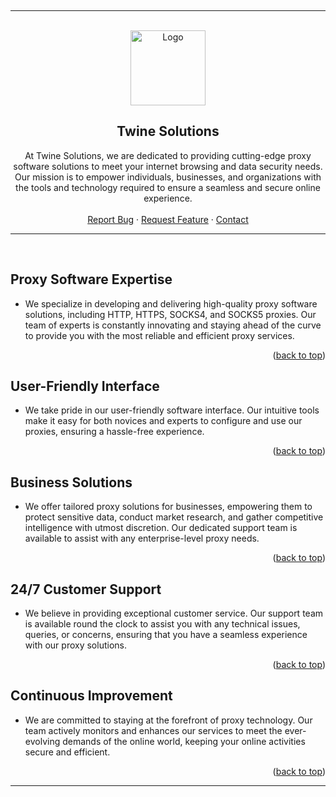 <a name="readme-top"></a>
<br>

---------------------------------------

<br/>
<div align="center">
  <a href="https://github.com/twine-solutions/.github">
    <img src="https://i.imgur.com/P8blwyh.png" alt="Logo" width="120" height="120">
  </a>
  
  <h2 align="center">Twine Solutions</h3>

  <p align="center">
    At Twine Solutions, we are dedicated to providing cutting-edge proxy software solutions to meet your internet browsing and data security needs. Our mission is to empower individuals, businesses, and organizations with the tools and technology required to ensure a seamless and secure online experience.
    <br />
    <br />
    <a href="https://github.com/twine-solutions/.github/issues">Report Bug</a>
    ·
    <a href="https://github.com/twine-solutions/.github/issues">Request Feature</a>
        ·
    <a href="https://explosives.t.me">Contact</a>
  </p>
</div>

---------------------------------------

<br>

## Proxy Software Expertise
- We specialize in developing and delivering high-quality proxy software solutions, including HTTP, HTTPS, SOCKS4, and SOCKS5 proxies. Our team of experts is constantly innovating and staying ahead of the curve to provide you with the most reliable and efficient proxy services.
<p align="right">(<a href="#readme-top">back to top</a>)</p>

## User-Friendly Interface
- We take pride in our user-friendly software interface. Our intuitive tools make it easy for both novices and experts to configure and use our proxies, ensuring a hassle-free experience.
<p align="right">(<a href="#readme-top">back to top</a>)</p>

## Business Solutions
- We offer tailored proxy solutions for businesses, empowering them to protect sensitive data, conduct market research, and gather competitive intelligence with utmost discretion. Our dedicated support team is available to assist with any enterprise-level proxy needs.
<p align="right">(<a href="#readme-top">back to top</a>)</p>

## 24/7 Customer Support
- We believe in providing exceptional customer service. Our support team is available round the clock to assist you with any technical issues, queries, or concerns, ensuring that you have a seamless experience with our proxy solutions.
<p align="right">(<a href="#readme-top">back to top</a>)</p>

## Continuous Improvement
- We are committed to staying at the forefront of proxy technology. Our team actively monitors and enhances our services to meet the ever-evolving demands of the online world, keeping your online activities secure and efficient.
<p align="right">(<a href="#readme-top">back to top</a>)</p>

---------------------------------------

<br>
